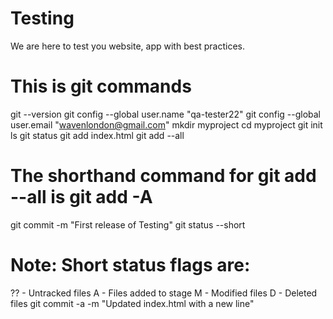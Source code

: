 # Testing

We are here to test you website, app with best practices.

# This is git commands

git --version
git config --global user.name "qa-tester22"
git config --global user.email "wavenlondon@gmail.com"
mkdir myproject
cd myproject
git init
ls
git status
git add index.html
git add --all
# The shorthand command for git add --all is git add -A
git commit -m "First release of Testing"
git status --short
# Note: Short status flags are:
?? - Untracked files
A - Files added to stage
M - Modified files
D - Deleted files
git commit -a -m "Updated index.html with a new line"
